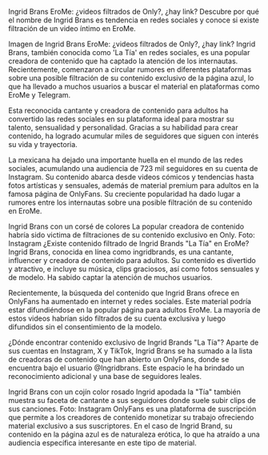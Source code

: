 Ingrid Brans EroMe: ¿videos filtrados de Only?, ¿hay link?
Descubre por qué el nombre de Ingrid Brans es tendencia en redes sociales y conoce si existe filtración de un video íntimo en EroMe.

Imagen de Ingrid Brans EroMe: ¿videos filtrados de Only?, ¿hay link?
Ingrid Brans, también conocida como 'La Tía' en redes sociales, es una popular creadora de contenido que ha captado la atención de los internautas. Recientemente, comenzaron a circular rumores en diferentes plataformas sobre una posible filtración de su contenido exclusivo de la página azul, lo que ha llevado a muchos usuarios a buscar el material en plataformas como EroMe y Telegram.

Esta reconocida cantante y creadora de contenido para adultos ha convertido las redes sociales en su plataforma ideal para mostrar su talento, sensualidad y personalidad. Gracias a su habilidad para crear contenido, ha logrado acumular miles de seguidores que siguen con interés su vida y trayectoria.

La mexicana ha dejado una importante huella en el mundo de las redes sociales, acumulando una audiencia de 723 mil seguidores en su cuenta de Instagram. Su contenido abarca desde videos cómicos y tendencias hasta fotos artísticas y sensuales, además de material premium para adultos en la famosa página de OnlyFans. Su creciente popularidad ha dado lugar a rumores entre los internautas sobre una posible filtración de su contenido en EroMe.


Ingrid Brans con un corsé de colores
La popular creadora de contenido habría sido victima de filtraciones de su contenido exclusivo en Only. Foto: Instagram
¿Existe contenido filtrado de Ingrid Brands "La Tía" en EroMe?
Ingrid Brans, conocida en línea como ingridbrands, es una cantante, influencer y creadora de contenido para adultos. Su contenido es divertido y atractivo, e incluye su música, clips graciosos, así como fotos sensuales y de modelo. Ha sabido captar la atención de muchos usuarios.

Recientemente, la búsqueda del contenido que Ingrid Brans ofrece en OnlyFans ha aumentado en internet y redes sociales. Este material podría estar difundiéndose en la popular página para adultos EroMe. La mayoría de estos videos habrían sido filtrados de su cuenta exclusiva y luego difundidos sin el consentimiento de la modelo.

¿Dónde encontrar contenido exclusivo de Ingrid Brands "La Tía"?
Aparte de sus cuentas en Instagram, X y TikTok, Ingrid Brans se ha sumado a la lista de creadoras de contenido que han abierto un OnlyFans, donde se encuentra bajo el usuario @Ingridbrans. Este espacio le ha brindado un reconocimiento adicional y una base de seguidores leales.

Ingrid Brans con un cojín color rosado
Ingrid apodada la "Tía" también muestra su faceta de cantante a sus seguidores donde suele subir clips de sus canciones. Foto: Instagram
OnlyFans es una plataforma de suscripción que permite a los creadores de contenido monetizar su trabajo ofreciendo material exclusivo a sus suscriptores. En el caso de Ingrid Brand, su contenido en la página azul es de naturaleza erótica, lo que ha atraído a una audiencia específica interesante en este tipo de material.
